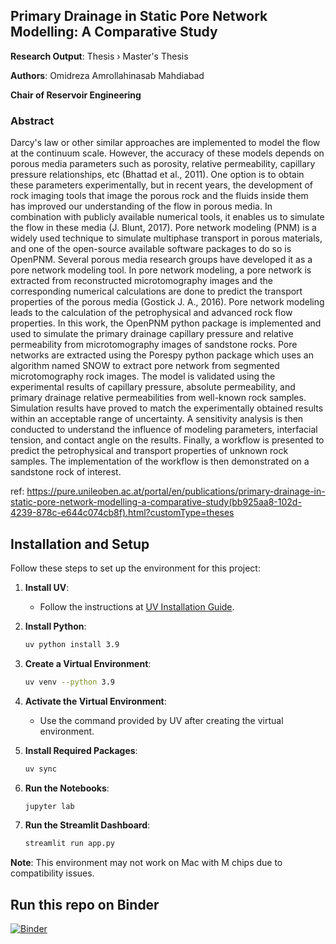 ## Primary Drainage in Static Pore Network Modelling: A Comparative Study

**Research Output**: Thesis › Master's Thesis

**Authors**: Omidreza Amrollahinasab Mahdiabad

**Chair of Reservoir Engineering**

### Abstract

Darcy's law or other similar approaches are implemented to model the flow at the continuum scale. However, the accuracy of these models depends on porous media parameters such as porosity, relative permeability, capillary pressure relationships, etc (Bhattad et al., 2011). One option is to obtain these parameters experimentally, but in recent years, the development of rock imaging tools that image the porous rock and the fluids inside them has improved our understanding of the flow in porous media. In combination with publicly available numerical tools, it enables us to simulate the flow in these media (J. Blunt, 2017). Pore network modeling (PNM) is a widely used technique to simulate multiphase transport in porous materials, and one of the open-source available software packages to do so is OpenPNM. Several porous media research groups have developed it as a pore network modeling tool. In pore network modeling, a pore network is extracted from reconstructed microtomography images and the corresponding numerical calculations are done to predict the transport properties of the porous media (Gostick J. A., 2016). Pore network modeling leads to the calculation of the petrophysical and advanced rock flow properties. In this work, the OpenPNM python package is implemented and used to simulate the primary drainage capillary pressure and relative permeability from microtomography images of sandstone rocks. Pore networks are extracted using the Porespy python package which uses an algorithm named SNOW to extract pore network from segmented microtomography rock images. The model is validated using the experimental results of capillary pressure, absolute permeability, and primary drainage relative permeabilities from well-known rock samples. Simulation results have proved to match the experimentally obtained results within an acceptable range of uncertainty. A sensitivity analysis is then conducted to understand the influence of modeling parameters, interfacial tension, and contact angle on the results. Finally, a workflow is presented to predict the petrophysical and transport properties of unknown rock samples. The implementation of the workflow is then demonstrated on a sandstone rock of interest.

ref: https://pure.unileoben.ac.at/portal/en/publications/primary-drainage-in-static-pore-network-modelling-a-comparative-study(bb925aa8-102d-4239-878c-e644c074cb8f).html?customType=theses

## Installation and Setup

Follow these steps to set up the environment for this project:

1. **Install UV**:
    - Follow the instructions at [UV Installation Guide](https://docs.astral.sh/uv/getting-started/installation/).

2. **Install Python**:
    ```sh
    uv python install 3.9
    ```

3. **Create a Virtual Environment**:
    ```sh
    uv venv --python 3.9
    ```

4. **Activate the Virtual Environment**:
    - Use the command provided by UV after creating the virtual environment.

5. **Install Required Packages**:
    ```sh
    uv sync
    ```

6. **Run the Notebooks**:
    ```sh
    jupyter lab
    ```

7. **Run the Streamlit Dashboard**:
    ```sh
    streamlit run app.py
    ```

**Note**: This environment may not work on Mac with M chips due to compatibility issues.

## Run this repo on Binder
[![Binder](https://mybinder.org/badge_logo.svg)](https://mybinder.org/v2/gh/omidreza-amrollahi/Berea_PNM/HEAD)




